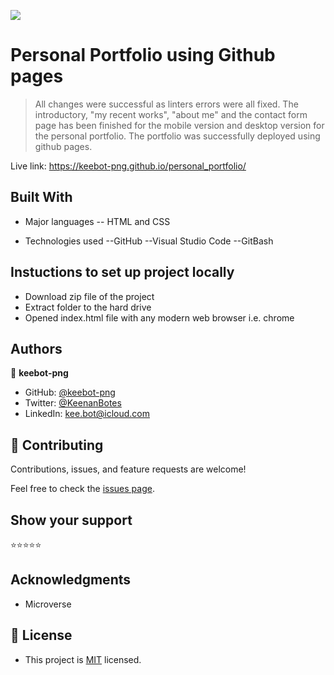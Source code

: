 ![](https://img.shields.io/badge/Microverse-blueviolet)

# Personal Portfolio using Github pages


> All changes were successful as linters errors were all fixed. The introductory, "my recent works", "about me" and the contact form page has been finished for the mobile version and desktop version for the personal portfolio. The portfolio was successfully deployed using github pages. 

Live link: https://keebot-png.github.io/personal_portfolio/

## Built With

- Major languages
-- HTML and CSS

- Technologies used
--GitHub
--Visual Studio Code
--GitBash


## Instuctions to set up project locally
 - Download zip file of the project
 - Extract folder to the hard drive
 - Opened index.html file with any modern web browser i.e. chrome


## Authors

👤 **keebot-png**

- GitHub: [@keebot-png](https://github.com/keebot-png)
- Twitter: [@KeenanBotes](https://twitter.com/KeenanBotes)
- LinkedIn: [kee.bot@icloud.com](https://www.linkedin.com/in/keenan-botes-947043160)

## 🤝 Contributing

Contributions, issues, and feature requests are welcome!

Feel free to check the [issues page](../../issues/).

## Show your support

 ⭐️⭐️⭐️⭐️⭐

## Acknowledgments

- Microverse

## 📝 License

- This project is [MIT](./MIT.md) licensed.
